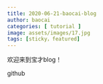 ```yaml
---
title: 2020-06-21-baocai-blog
author: baocai
categories: [ tutorial ]
image: assets/images/17.jpg
tags: [sticky，featured]
---
```



欢迎来到宝才blog！

github